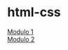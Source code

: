 # html-css
 <a href="https://guiidev-cj.github.io/html-css/html-css%20-%20modulo%201/exercicios/">Modulo 1</a><br>
 <a href="https://guiidev-cj.github.io/html-css/html-css%20-%20modulo%202/exercicios/">Modulo 2</a><br>

